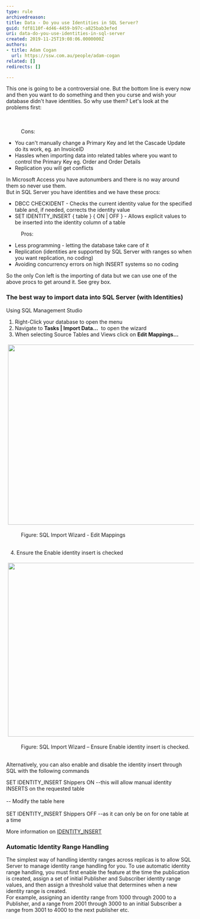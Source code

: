 ```yaml
---
type: rule
archivedreason: 
title: Data - Do you use Identities in SQL Server?
guid: fdf8110f-4d46-4459-b97c-a825bab3efed
uri: data-do-you-use-identities-in-sql-server
created: 2019-11-25T19:08:06.0000000Z
authors:
- title: Adam Cogan
  url: https://ssw.com.au/people/adam-cogan
related: []
redirects: []

---
```



<p class="ssw15-rteElement-P">​​​​​This one is going to be a controversial one. But the bottom line is every now and then you want to do something and then you curse and wish your database didn't have&#160;identities. So why use them? Let's look at the problems first&#58;​​​<br></p>
<br><excerpt class='endintro'></excerpt><br>
<dd class="ssw15-rteElement-FigureBad">​Con​s&#58;</dd><ul><li>You can't manually change a Primary Key and let the Cascade Update do its work, eg. an InvoiceID</li><li>Hassles when importing data into related tables where you want to control the Primary Key eg. Order and Order Details</li><li>Replication you will get conflicts</li></ul><p>​In Microsoft Access you have autonumbers and there is no way around them so never use them.<br>But in SQL Server you have identities and we have these procs&#58;<br></p><ul><li>DBCC CHECKIDENT - Checks the current identity value for the specified table and, if needed, corrects the identity value</li><li>SET IDENTITY_INSERT &#123; table &#125; &#123; ON | OFF &#125; - Allows explicit values to be inserted into the identity column of a table</li></ul><dd class="ssw15-rteElement-FigureGood">Pros&#58;​​<br></dd><ul><li>Less programming - letting the database take care of it<br></li><li>Replication (identities are supported by SQL Server with ranges so when you want replication, no coding)<br></li><li>Avoiding concurrency errors on high INSERT systems so no coding</li></ul><p>So the only Con left is the importing of data but we can use one of the above procs to get around it. See grey box.</p><h3 class="ssw15-rteElement-H3">The best way to import data into SQL Server (with Identities)​</h3><p class="ssw15-rteElement-P">Using SQL Management Studio<br></p><ol><li>Right-Click your database to open the menu</li><li>Navigate to <strong>Tasks | Import Data…</strong>&#160; to open the wizard<br></li><li>When selecting Source Tables and Views click on <strong>Edit Mappings…</strong></li></ol><p></p><dl class="ssw15-rteElement-ImageArea"><img src="/PublishingImages/IdentityImportEditMappings.png" alt="" style="margin&#58;5px;width&#58;622px;height&#58;487px;" /></dl><dd class="ssw15-rteElement-FigureNormal">​Figure&#58; SQL Import Wizard - Edit Mappings<br></dd><dd class="ssw15-rteElement-FigureNormal"><br></dd><p class="ssw15-rteElement-P">&#160; &#160;4. Ensure the Enable identity insert is checked<br></p><dl class="ssw15-rteElement-ImageArea"><img src="/PublishingImages/EnableIdentityInsert.png" alt="" style="margin&#58;5px;width&#58;624px;height&#58;470px;" /></dl><dl class="ssw15-rteElement-ImageArea"><dd class="ssw15-rteElement-FigureNormal">Figure&#58; SQL Import Wizard – Ensure Enable identity insert is checked.<br></dd>​<br></dl><p>Alternatively, you can also enable and disable the identity insert through SQL with the following commands<br></p><p class="ssw15-rteElement-CodeArea">​SET IDENTITY_INSERT Shippers ON --this will allow manual identity INSERTS on the requested table<br>&#160;<br>-- Modify the table here<br>&#160;<br>SET IDENTITY_INSERT Shippers OFF --as it can only be on for one table at a time​<br></p><p class="ssw15-rteElement-P">​​More information on&#160;​<a href="https&#58;//docs.microsoft.com/en-us/sql/t-sql/statements/set-identity-insert-transact-sql?redirectedfrom=MSDN&amp;view=sql-server-ver15">IDENTITY_INSERT</a><br></p><h3 class="ssw15-rteElement-H3">Automatic Identity Range Handling​<br></h3><p>The simplest way of handling identity ranges across replicas is to allow SQL Server ​to manage identity range handling for you. To use automatic identity range handling, you must first enable the feature at the time the publication is created, assign a set of initial Publisher and Subscriber identity range values, and then assign a threshold value that determines when a new identity range is created.<br>For example, assigning an identity range from 1000 through 2000 to a Publisher, and a range from 2001 through 3000 to an initial Subscriber a range from 3001 to 4000 to the next publisher etc.​<br></p>


